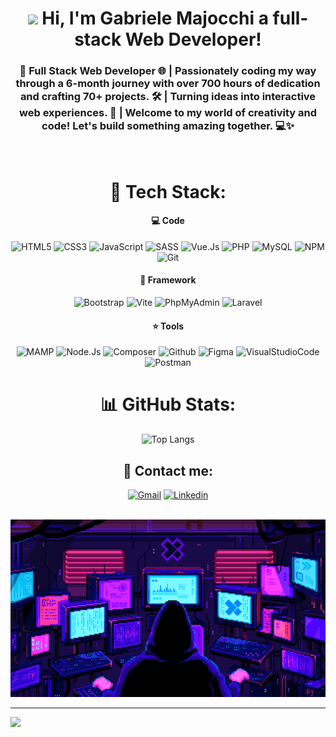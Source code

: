 <div align='center'>
    
<h1>
    <img src="https://user-images.githubusercontent.com/1303154/88677602-1635ba80-d120-11ea-84d8-d263ba5fc3c0.gif" width="5%">
    Hi, I'm Gabriele Majocchi a full-stack Web Developer!
</h1>
<h3>
    🚀 Full Stack Web Developer 🌐 | Passionately coding my way through a 6-month journey with over 700 hours of dedication and crafting 70+ projects. 🛠️ | Turning ideas into interactive web experiences. 🎨 | Welcome to my world of creativity and code! Let's build something amazing together. 💻✨
</h3>
</br>


# 🔮 Tech Stack:

#### 💻 Code
![HTML5](https://img.shields.io/badge/HTML5-E34F26.svg?style=for-the-badge&labelColor=black&logo=HTML5&logoColor=E34F26)
![CSS3](https://img.shields.io/badge/CSS3-1572B6.svg?style=for-the-badge&labelColor=black&logo=CSS3&logoColor=1572B6)
![JavaScript](https://img.shields.io/badge/javascript-%23323330.svg?style=for-the-badge&labelColor=black&logo=javascript&logoColor=%23F7DF1E)
![SASS](https://img.shields.io/badge/Sass-CC6699.svg?style=for-the-badge&labelColor=black&logo=Sass&logoColor=CC6699)
![Vue.Js](https://img.shields.io/badge/Vue.js-4FC08D.svg?style=for-the-badge&labelColor=black&logo=vuedotjs&logoColor=4FC08D)
![PHP](https://img.shields.io/badge/PHP-777BB4.svg?style=for-the-badge&labelColor=black&logo=PHP&logoColor=777BB4)
![MySQL](https://img.shields.io/badge/MySQL-4479A1.svg?style=for-the-badge&labelColor=black&logo=MySQL&logoColor=4479A1)
![NPM](https://img.shields.io/badge/npm-CB3837.svg?style=for-the-badge&labelColor=black&logo=npm&logoColor=CB3837)
![Git](https://img.shields.io/badge/Git-F05032.svg?style=for-the-badge&labelColor=black&logo=Git&logoColor=F05032)

#### 🔋 Framework
![Bootstrap](https://img.shields.io/badge/Bootstrap-7952B3.svg?style=for-the-badge&labelColor=black&logo=Bootstrap&logoColor=7952B3)
![Vite](https://img.shields.io/badge/Vite-646CFF.svg?style=for-the-badge&labelColor=black&logo=Vite&logoColor=646CFF)
![PhpMyAdmin](https://img.shields.io/badge/phpMyAdmin-6C78AF.svg?style=for-the-badge&labelColor=black&logo=phpMyAdmin&logoColor=6C78AF)
![Laravel](https://img.shields.io/badge/Laravel-FF2D20.svg?style=for-the-badge&labelColor=black&logo=Laravel&logoColor=FF2D20)

#### ⭐ Tools
![MAMP](https://img.shields.io/badge/MAMP-02749C.svg?style=for-the-badge&labelColor=black&logo=MAMP&logoColor=02749C)
![Node.Js](https://img.shields.io/badge/Node.js-339933.svg?style=for-the-badge&labelColor=black&logo=nodedotjs&logoColor=339933)
![Composer](https://img.shields.io/badge/Composer-885630.svg?style=for-the-badge&labelColor=black&logo=Composer&logoColor=885630)
![Github](https://img.shields.io/badge/GitHub-181717.svg?style=for-the-badge&labelColor=black&logo=GitHub&logoColor=181717)
![Figma](https://img.shields.io/badge/Figma-F24E1E.svg?style=for-the-badge&labelColor=black&logo=Figma&logoColor=F24E1E)
![VisualStudioCode](https://img.shields.io/badge/Visual%20Studio%20Code-007ACC.svg?style=for-the-badge&labelColor=black&logo=Visual-Studio-Code&logoColor=007ACC)
![Postman](https://img.shields.io/badge/Postman-FF6C37.svg?style=for-the-badge&labelColor=black&logo=Postman&logoColor=FF6C37)
</br>

# 📊 GitHub Stats:
![Top Langs](https://github-readme-stats.vercel.app/api/top-langs/?username=GabrieleMajocchi&layout=compact&theme=react&langs_count=6)
</br>

## 📧 Contact me:
[![Gmail](https://img.shields.io/badge/Gmail-EA4335.svg?style=plastic&logo=Gmail&logoColor=white)](mailto:gabriele.majocchi@gmail.com)
[![Linkedin](https://img.shields.io/badge/LinkedIn-0A66C2.svg?style=plastic&logo=LinkedIn&logoColor=white)](https://www.linkedin.com/in/gabriele-majocchi-64185127a/)
<!-- [![Site](https://img.shields.io/badge/Netlify-00C7B7.svg?logo=Netlify&logoColor=white)](www.gabrielemajocchi.it) -->
</br>
<img src="coding.gif">
</div>

---
[![](https://visitcount.itsvg.in/api?id=GabrieleMajocchi&icon=4&color=0)](https://visitcount.itsvg.in)

